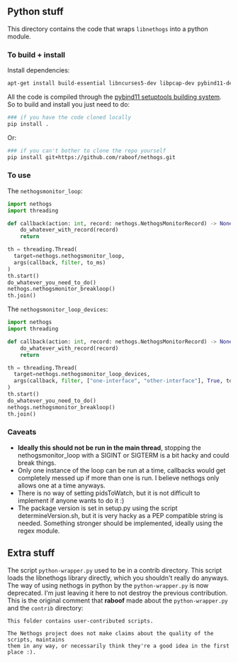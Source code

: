 ## Python stuff
This directory contains the code that wraps `libnethogs` into a python module.

### To build + install
Install dependencies:
``` bash
apt-get install build-essential libncurses5-dev libpcap-dev pybind11-dev
```
All the code is compiled through the [pybind11 setuptools building system](https://pybind11.readthedocs.io/en/stable/compiling.html). So to build and install you just need to do:
``` bash
### if you have the code cloned locally
pip install .
```
Or:
``` bash
### if you can't bother to clone the repo yourself
pip install git+https://github.com/raboof/nethogs.git
```

### To use
The `nethogsmonitor_loop`:
``` python
import nethogs
import threading

def callback(action: int, record: nethogs.NethogsMonitorRecord) -> None:
    do_whatever_with_record(record)
    return

th = threading.Thread(
  target=nethogs.nethogsmonitor_loop,
  args(callback, filter, to_ms)
)
th.start()
do_whatever_you_need_to_do()
nethogs.nethogsmonitor_breakloop()
th.join()
```

The `nethogsmonitor_loop_devices`:
``` python
import nethogs
import threading

def callback(action: int, record: nethogs.NethogsMonitorRecord) -> None:
    do_whatever_with_record(record)
    return

th = threading.Thread(
  target=nethogs.nethogsmonitor_loop_devices,
  args(callback, filter, ["one-interface", "other-interface"], True, to_ms)
)
th.start()
do_whatever_you_need_to_do()
nethogs.nethogsmonitor_breakloop()
th.join()
```

### Caveats
- **Ideally this should not be run in the main thread**, stopping the nethogsmonitor_loop with a SIGINT or SIGTERM is a bit hacky and could break things.
- Only one instance of the loop can be run at a time, callbacks would get completely messed up if more than one is run. I believe nethogs only allows one at a time anyways.
- There is no way of setting pidsToWatch, but it is not difficult to implement if anyone wants to do it :)
- The package version is set in setup.py using the script determineVersion.sh, but it is very hacky as a PEP compatible string is needed. Something stronger should be implemented, ideally using the regex module.

## Extra stuff
The script `python-wrapper.py` used to be in a contrib directory. This script loads the libnethogs library directly, which you shouldn't really do anyways. The way of using nethogs in python by the `python-wrapper.py` is now deprecated. I'm just leaving it here to not destroy the previous contribution. This is the original comment that **raboof** made about the `python-wrapper.py` and the `contrib` directory:
```
This folder contains user-contributed scripts.

The Nethogs project does not make claims about the quality of the scripts, maintains
them in any way, or necessarily think they're a good idea in the first place :).
```
